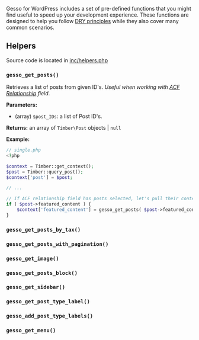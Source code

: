 Gesso for WordPress includes a set of pre-defined functions that you might find useful to speed up your development experience. These functions are designed to help you follow [DRY principles](https://en.wikipedia.org/wiki/Don't_repeat_yourself) while they also cover many common scenarios.

## Helpers

Source code is located in [inc/helpers.php](https://github.com/forumone/gesso-wp/blob/master/inc/helpers.php)

### `gesso_get_posts()`

Retrieves a list of posts from given ID's. *Useful when working with [ACF Relationship](https://www.advancedcustomfields.com/resources/relationship/) field*.

**Parameters:**

* (array) `$post_IDs`: a list of Post ID's.

**Returns:** an array of `Timber\Post` objects | `null`

**Example:**

```php
// single.php
<?php

$context = Timber::get_context();
$post = Timber::query_post();
$context['post'] = $post;

// ...

// If ACF relationship field has posts selected, let's pull their contents.
if ( $post->featured_content ) {
	$context['featured_content'] = gesso_get_posts( $post->featured_content );
}
```


### `gesso_get_posts_by_tax()`



### `gesso_get_posts_with_pagination()`



### `gesso_get_image()`



### `gesso_get_posts_block()`



### `gesso_get_sidebar()`



### `gesso_get_post_type_label()`



### `gesso_add_post_type_labels()`



### `gesso_get_menu()`